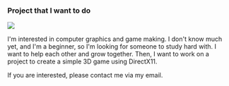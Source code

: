 ### Project that I want to do

<a href="https://www.unrealengine.com/ko/unreal-engine-5" target="_blank"><img src="https://img.shields.io/badge/Unreal Engine-0E1128?style=for-the-badge&logo=Unreal Engine&logoColor=white"/></a>

I'm interested in computer graphics and game making.
I don't know much yet, and I'm a beginner, so I'm looking for someone to study hard with.
I want to help each other and grow together.
Then, I want to work on a project to create a simple 3D game using DirectX11.

If you are interested, please contact me via my email.

